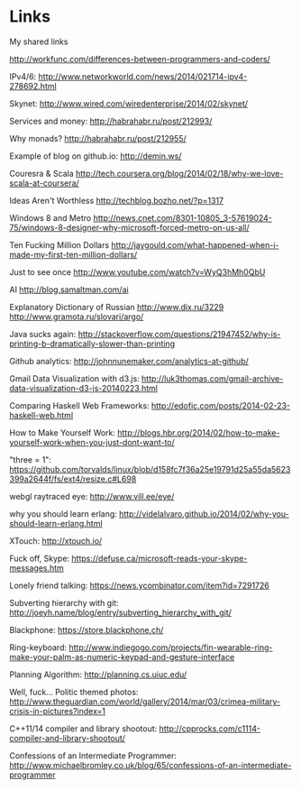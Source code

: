 Links
=====

My shared links


http://workfunc.com/differences-between-programmers-and-coders/

IPv4/6:
http://www.networkworld.com/news/2014/021714-ipv4-278692.html

Skynet:
http://www.wired.com/wiredenterprise/2014/02/skynet/

Services and money:
http://habrahabr.ru/post/212993/

Why monads?
http://habrahabr.ru/post/212955/

Example of blog on github.io:
http://demin.ws/

Couresra & Scala
http://tech.coursera.org/blog/2014/02/18/why-we-love-scala-at-coursera/

Ideas Aren't Worthless
http://techblog.bozho.net/?p=1317

Windows 8 and Metro
http://news.cnet.com/8301-10805_3-57619024-75/windows-8-designer-why-microsoft-forced-metro-on-us-all/

Ten Fucking Million Dollars
http://jaygould.com/what-happened-when-i-made-my-first-ten-million-dollars/

Just to see once
http://www.youtube.com/watch?v=WyQ3hMh0QbU

AI
http://blog.samaltman.com/ai

Explanatory Dictionary of Russian
http://www.dix.ru/3229
http://www.gramota.ru/slovari/argo/

Java sucks again:
http://stackoverflow.com/questions/21947452/why-is-printing-b-dramatically-slower-than-printing

Github analytics:
http://johnnunemaker.com/analytics-at-github/

Gmail Data Visualization with d3.js:
http://luk3thomas.com/gmail-archive-data-visualization-d3-js-20140223.html

Comparing Haskell Web Frameworks:
http://edofic.com/posts/2014-02-23-haskell-web.html

How to Make Yourself Work:
http://blogs.hbr.org/2014/02/how-to-make-yourself-work-when-you-just-dont-want-to/

"three = 1":
https://github.com/torvalds/linux/blob/d158fc7f36a25e19791d25a55da5623399a2644f/fs/ext4/resize.c#L698

webgl raytraced eye:
http://www.vill.ee/eye/

why you should learn erlang:
http://videlalvaro.github.io/2014/02/why-you-should-learn-erlang.html

XTouch:
http://xtouch.io/

Fuck off, Skype:
https://defuse.ca/microsoft-reads-your-skype-messages.htm

Lonely friend talking:
https://news.ycombinator.com/item?id=7291726

Subverting hierarchy with git:
http://joeyh.name/blog/entry/subverting_hierarchy_with_git/

Blackphone:
https://store.blackphone.ch/

Ring-keyboard:
http://www.indiegogo.com/projects/fin-wearable-ring-make-your-palm-as-numeric-keypad-and-gesture-interface

Planning Algorithm:
http://planning.cs.uiuc.edu/

Well, fuck... Politic themed photos:
http://www.theguardian.com/world/gallery/2014/mar/03/crimea-military-crisis-in-pictures?index=1

C++11/14 compiler and library shootout:
http://cpprocks.com/c1114-compiler-and-library-shootout/

Confessions of an Intermediate Programmer:
http://www.michaelbromley.co.uk/blog/65/confessions-of-an-intermediate-programmer
